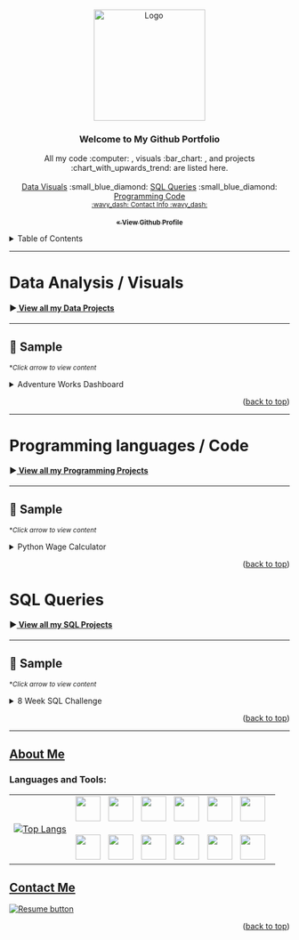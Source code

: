 <a name="readme-top"></a>

<br />
<div align="center">
    <img src="https://avatars.githubusercontent.com/u/121735588?v=4" alt="Logo" width="200" height="200">


  <h3 align="center">Welcome to My Github Portfolio</h3>

  <p align="center">
    All my code :computer: , visuals :bar_chart: , and projects :chart_with_upwards_trend: are listed here.
    <br />
    <br />
    <a href="https://github.com/CameronCSS/Data-Analysis" target="_blank">Data Visuals</a>
    :small_blue_diamond:
    <a href="https://github.com/CameronCSS/SQL-Queries" target="_blank">SQL Queries</a>
    :small_blue_diamond:
    <a href="https://github.com/CameronCSS/Programming-Languages" target="_blank">Programming Code</a>
    <br>
    <sub><a href="https://cameroncss.com/#contact">:wavy_dash: Contact Info :wavy_dash:</a></sub>
<br>
    <br>
<a href="https://github.com/CameronCSS"><strong><sub>« View Github Profile</sub></strong></a>
  </p>
</div>


<!-- TABLE OF CONTENTS -->
<details>
  <summary>Table of Contents</summary>
    <ul>
    <li><a href="#Data-Analysis">Data Analysis / Visuals</a></li>
    <ul><li>Analysis Experience</li></ul>
    <ul><li>Sales Report Visualization sample</li></ul>
    <br>
    <li><a href="#SQL-Queries">SQL Queries</a></li>
    <ul><li>SQL Experience</li></ul>
    <ul><li>SQL Query Sample</li></ul>
    <br>
    <li><a href="#Programming">Programming languages / Code</a></li>
    <ul><li>Programming Experience</li></ul>
    <ul><li>Python code sample</li></ul>
    <br>
    <li><a href="https://cameroncss.com/#about">About Me</a></li>
    <li><a href="https://cameroncss.com/#contact">Contact</a></li>
    <li><a href="https://docs.google.com/document/d/1idTVL4nRGOejqW6EkpfhsD-dNQRLzmX08y5hI3TYLns/edit?usp=sharing">Resume</a></li>
    </ul>
</details>

----
<a name="Data-Analysis"></a>
# Data Analysis / Visuals

#### :arrow_forward:<a href="https://github.com/CameronCSS/Data-Analysis"> View all my Data Projects</a>

----

## :small_red_triangle_down: Sample

<sub>**Click arrow to view content*</sub>

<details>
<summary>Adventure Works Dashboard</summary>
	<br>
  :small_blue_diamond: Created a dashboard for a fictional manager using the Adventure Works sample database, which involved restoring the database, identifying data needs, cleaning and transforming the data, and importing it into Power BI.
<br>
<br>I broke down the entire process of building the Dashboard from scratch by restoring the database, identifying data needs, cleaning and transforming the data, building the dashboard with a pleasing number of visuals, and publishing the final product to Power BI services.
<br>
<br>
:arrow_right: View the <a href ="https://github.com/CameronCSS/Data-Analysis/blob/main/Power-BI-Dashboards">Full Process Breakdown</a>
    <br>
    <br>
:arrow_right: View the <a href ="https://app.powerbi.com/reportEmbed?reportId=b0fcfc95-aa85-4802-b47f-7e0fb300a481&autoAuth=true&ctid=ac060c52-a55a-40ca-9f98-cef91bfc7881">Sales Report</a> on Power BI Web services. <sub><sup>*You will need to sign in to Power BI</sub></sup>
<br>
  :heavy_minus_sign: 
  <br>
  [Dashboard Preview] :arrow_heading_down:
  <br>
  <br>
  
  ![image](https://user-images.githubusercontent.com/121735588/216891607-ff81e7a6-bf0b-4e6a-9531-7898513d155d.png)


</details>
	
<p align="right">(<a href="#readme-top">back to top</a>)</p>
    
----
 <a name="Programming"></a>  
# Programming languages / Code

#### :arrow_forward:<a href="https://github.com/CameronCSS/Programming-Languages"> View all my Programming Projects</a>

----

## :small_red_triangle_down: Sample
<sub>**Click arrow to view content*</sub>	
<details>
<br>
<summary>Python Wage Calculator</summary>

:small_blue_diamond: A Simple Python code that Creates a UI and then calculates your Wages/Bills
	
_Full project_ :arrow_right: <a href="https://github.com/CameronCSS/Programming-Languages/tree/main/Python%20Wage%20Calculator" target="new">Python Wage Calculator</a>

:heavy_minus_sign:
	
[ Demonstration ] :arrow_heading_down:
 <br>
 <br>


![wage-calculator (3)](https://user-images.githubusercontent.com/121735588/211175350-f105e7f0-e049-4288-925c-4c9c8fa92d97.gif)


</details>

<p align="right">(<a href="#readme-top">back to top</a>)</p>


<a name="SQL-Queries"></a>
# SQL Queries
	

#### :arrow_forward:<a href="https://github.com/CameronCSS/SQL-Queries"> View all my SQL Projects</a>


----

## :small_red_triangle_down: Sample

<sub>**Click arrow to view content*</sub>

<details> 
<summary>8 Week SQL Challenge</summary>
	<br>
	
:small_blue_diamond: Complete list of Complex SQL queries to solve challenge questions for Week #1.
	
<br>
	
_Full project_ :arrow_right:
<a href="https://github.com/CameronCSS/SQL-Queries/tree/main/8%20Week%20SQL%20Challenge%20%23%201" target="new">_"8 Week SQL Challenge #1"_</a>
	
<br>
	
:heavy_minus_sign:
	
[Preview] :arrow_heading_down:

#### The Question
```
In the first week after a customer joins 
the member points program (including their join date) 
they earn 2x points on all items, not just sushi - 
how many points do customer A and B have at the end of January?
```

#### SQL Query
```sql
WITH dates AS 
(
 SELECT *, 
  DATEADD(DAY, 6, join_date) AS valid_date, 
  EOMONTH('2021-01-31') AS last_day
 FROM members
),
purchases AS (
  SELECT sales.customer_id, menu.product_name, menu.price, sales.order_date,
         members.join_date,
         (CASE
         WHEN menu.product_name = 'sushi' THEN 2 * menu.price
         WHEN sales.order_date BETWEEN members.join_date AND dates.valid_date THEN menu.price * 2
            ELSE menu.price
          END) * 10 AS points
  FROM sales
  JOIN menu ON sales.product_id = menu.product_id
  JOIN members ON sales.customer_id = members.customer_id
  JOIN dates ON members.customer_id = dates.customer_id
)
SELECT purchases.customer_id, SUM(points) as total_points
FROM purchases
JOIN dates ON purchases.customer_id = dates.customer_id
WHERE order_date < dates.last_day
GROUP BY purchases.customer_id;
```

</details>

<p align="right">(<a href="#readme-top">back to top</a>)</p>


    
  -------
  
<a name="About"></a>  
## <a href="https://cameroncss.com/#about">About Me</a>


<h3 align="left">Languages and Tools:</h3>

<table>
  <tr>
    <td>
      <a href="https://cameroncss.com">
        <img src="https://github-readme-stats.vercel.app/api/top-langs/?username=CameronCSS&layout=compact&theme=transparent&langs_count=6" alt="Top Langs" />
      </a>
    </td>
    <td>
      <div>
        <img height="45" width="45" style="padding-right: 10px" src="https://cdn.simpleicons.org/MySQL" />
        <img height="45" width="45" style="padding-right: 10px" src="https://cdn.simpleicons.org/Python/FFA800" />
        <img height="45" width="45" style="padding-right: 10px" src="https://cdn.simpleicons.org/Tableau" />
        <img height="45" width="45" style="padding-right: 10px" src="https://cdn.simpleicons.org/Powerbi" />
        <img height="45" width="45" style="padding-right: 10px" src="https://cdn.simpleicons.org/MicrosoftExcel" />
        <img height="45" width="45" style="padding-right: 10px" src="https://cdn.simpleicons.org/r" />
        <br>
        <br>
        <img height="45" width="45" style="padding-right: 10px" src="https://cdn.simpleicons.org/JavaScript" />
        <img height="45" width="45" style="padding-right: 10px" src="https://cdn.simpleicons.org/blender" />
        <img height="45" width="45" style="padding-right: 10px" src="https://cdn.simpleicons.org/react" />
        <img height="45" width="45" style="padding-right: 10px" src="https://cdn.simpleicons.org/VisualStudio" />
        <img height="45" width="45" style="padding-right: 10px" src="https://cdn.simpleicons.org/github/lightgray" />
        <img height="45" width="45" style="padding-right: 10px" src="https://cdn.simpleicons.org/adobephotoshop" />
      </div>
    </td>
  </tr>
</table>

<a name="Contact"></a> 
## <a href="https://cameroncss.com/#contact">Contact Me</a>

  </table>
  <p style="margin-left: auto;">
    <a href="https://drive.google.com/file/d/1YaM4hDtt2-79ShBVTN06Y3BU79LvFw6J/view?usp=sharing" target="_blank" rel="noopener noreferrer">
      <img src="https://user-images.githubusercontent.com/121735588/215364205-abdfc0ac-53db-4733-8d43-b57c1bafb802.png" alt="Resume button">
    </a>
  </p>
</div>


<p align="right">(<a href="#readme-top">back to top</a>)</p>
